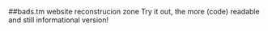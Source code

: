 ##bads.tm website reconstrucion zone
Try it out, the more (code) readable and still informational version!